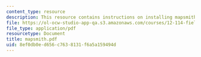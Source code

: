 ```yaml
---
content_type: resource
description: This resource contains instructions on installing mapsmith.
file: https://ol-ocw-studio-app-qa.s3.amazonaws.com/courses/12-114-field-geology-i-fall-2005/8ef0db0ed656c7638131f6a5a159494d_mapsmith.pdf
file_type: application/pdf
resourcetype: Document
title: mapsmith.pdf
uid: 8ef0db0e-d656-c763-8131-f6a5a159494d
---
```

